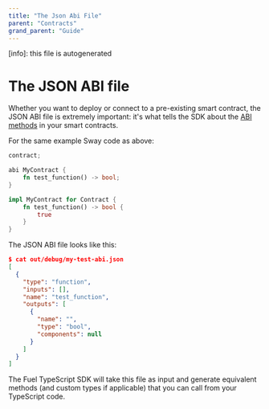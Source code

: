 ```yaml
---
title: "The Json Abi File"
parent: "Contracts"
grand_parent: "Guide"
---
```


[info]: this file is autogenerated
# The JSON ABI file

Whether you want to deploy or connect to a pre-existing smart contract, the JSON ABI file is extremely important: it's what tells the SDK about the [ABI methods](https://fuellabs.github.io/sway/master/introduction/overview.html#declare-abi-in-wallet_lib) in your smart contracts.

For the same example Sway code as above:

```rust
contract;

abi MyContract {
    fn test_function() -> bool;
}

impl MyContract for Contract {
    fn test_function() -> bool {
        true
    }
}
```

The JSON ABI file looks like this:

```json
$ cat out/debug/my-test-abi.json
[
  {
    "type": "function",
    "inputs": [],
    "name": "test_function",
    "outputs": [
      {
        "name": "",
        "type": "bool",
        "components": null
      }
    ]
  }
]
```

The Fuel TypeScript SDK will take this file as input and generate equivalent methods (and custom types if applicable) that you can call from your TypeScript code.

